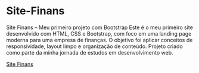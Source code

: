 # Site-Finans
<p>Site Finans – Meu primeiro projeto com Bootstrap
Este é o meu primeiro site desenvolvido com HTML, CSS e Bootstrap, com foco em uma landing page moderna para uma empresa de finanças. O objetivo foi aplicar conceitos de responsividade, layout limpo e organização de conteúdo. Projeto criado como parte da minha jornada de estudos em desenvolvimento web.</p>

<a href="https://brunoalmeidaramos.github.io/Site-Finans/">Site Finans</a>